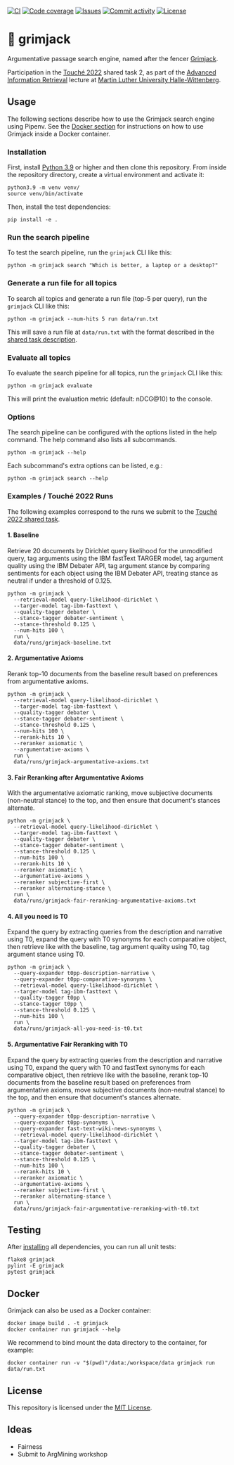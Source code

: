 [![CI](https://img.shields.io/github/actions/workflow/status/heinrichreimer/grimjack/ci.yml?branch=main&style=flat-square)](https://github.com/heinrichreimer/grimjack/actions/workflows/ci.yml)
[![Code coverage](https://img.shields.io/codecov/c/github/heinrichreimer/grimjack?style=flat-square)](https://codecov.io/github/heinrichreimer/grimjack/)
[![Issues](https://img.shields.io/github/issues/heinrichreimer/grimjack?style=flat-square)](https://github.com/heinrichreimer/grimjack/issues)
[![Commit activity](https://img.shields.io/github/commit-activity/m/heinrichreimer/grimjack?style=flat-square)](https://github.com/heinrichreimer/grimjack/commits)
[![License](https://img.shields.io/github/license/heinrichreimer/grimjack?style=flat-square)](LICENSE)

# 🤺 grimjack

Argumentative passage search engine, named after the fencer [Grimjack](https://en.wikipedia.org/wiki/Grimjack).

Participation in the [Touché 2022](https://webis.de/events/touche-22/) shared task 2, as part of the
[Advanced Information Retrieval](https://gitlab.informatik.uni-halle.de/aqvbw/Information-Retrieval/) lecture
at [Martin Luther University Halle-Wittenberg](https://uni-halle.de).

## Usage

The following sections describe how to use the Grimjack search engine using Pipenv.
See the [Docker section](#docker) for instructions on how to use Grimjack inside a Docker container.

### Installation

First, install [Python 3.9](https://python.org/downloads/) or higher and then clone this repository.
From inside the repository directory, create a virtual environment and activate it:

```shell
python3.9 -m venv venv/
source venv/bin/activate
```

Then, install the test dependencies:

```shell
pip install -e .
```

### Run the search pipeline

To test the search pipeline, run the `grimjack` CLI like this:

```shell script
python -m grimjack search "Which is better, a laptop or a desktop?"
```

### Generate a run file for all topics

To search all topics and generate a run file (top-5 per query), run the `grimjack` CLI like this:

```shell script
python -m grimjack --num-hits 5 run data/run.txt
```

This will save a run file at `data/run.txt` with the format described in
the [shared task description](https://webis.de/events/touche-22/shared-task-2.html#submission).

### Evaluate all topics

To evaluate the search pipeline for all topics, run the `grimjack` CLI like this:

```shell script
python -m grimjack evaluate
```

This will print the evaluation metric (default: nDCG@10) to the console.

### Options

The search pipeline can be configured with the options listed in the help command. The help command also lists all
subcommands.

```shell script
python -m grimjack --help
```

Each subcommand's extra options can be listed, e.g.:

```shell script
python -m grimjack search --help
```

### Examples / Touché 2022 Runs

The following examples correspond to the runs we submit to the
[Touché 2022 shared task](https://webis.de/events/touche-22/).

#### 1. Baseline

Retrieve 20 documents by Dirichlet query likelihood for the unmodified query, 
tag arguments using the IBM fastText TARGER model,
tag argument quality using the IBM Debater API,
tag argument stance by comparing sentiments for each object using the IBM Debater API,
treating stance as neutral if under a threshold of 0.125.

```shell
python -m grimjack \
  --retrieval-model query-likelihood-dirichlet \
  --targer-model tag-ibm-fasttext \
  --quality-tagger debater \
  --stance-tagger debater-sentiment \
  --stance-threshold 0.125 \
  --num-hits 100 \
  run \
  data/runs/grimjack-baseline.txt
```

#### 2. Argumentative Axioms

Rerank top-10 documents from the baseline result 
based on preferences from argumentative axioms.

```shell
python -m grimjack \
  --retrieval-model query-likelihood-dirichlet \
  --targer-model tag-ibm-fasttext \
  --quality-tagger debater \
  --stance-tagger debater-sentiment \
  --stance-threshold 0.125 \
  --num-hits 100 \
  --rerank-hits 10 \
  --reranker axiomatic \
  --argumentative-axioms \
  run \
  data/runs/grimjack-argumentative-axioms.txt
```

#### 3. Fair Reranking after Argumentative Axioms

With the argumentative axiomatic ranking,
move subjective documents (non-neutral stance) to the top,
and then ensure that document's stances alternate.

```shell
python -m grimjack \
  --retrieval-model query-likelihood-dirichlet \
  --targer-model tag-ibm-fasttext \
  --quality-tagger debater \
  --stance-tagger debater-sentiment \
  --stance-threshold 0.125 \
  --num-hits 100 \
  --rerank-hits 10 \
  --reranker axiomatic \
  --argumentative-axioms \
  --reranker subjective-first \
  --reranker alternating-stance \
  run \
  data/runs/grimjack-fair-reranking-argumentative-axioms.txt
```

#### 4. All you need is T0

Expand the query by extracting queries from the description and narrative using T0, 
expand the query with T0 synonyms for each comparative object,
then retrieve like with the baseline,
tag argument quality using T0, tag argument stance using T0.

```shell
python -m grimjack \
  --query-expander t0pp-description-narrative \
  --query-expander t0pp-comparative-synonyms \
  --retrieval-model query-likelihood-dirichlet \
  --targer-model tag-ibm-fasttext \
  --quality-tagger t0pp \
  --stance-tagger t0pp \
  --stance-threshold 0.125 \
  --num-hits 100 \
  run \
  data/runs/grimjack-all-you-need-is-t0.txt
```

#### 5. Argumentative Fair Reranking with T0

Expand the query by extracting queries from the description and narrative using T0, 
expand the query with T0 and fastText synonyms for each comparative object,
then retrieve like with the baseline,
rerank top-10 documents from the baseline result 
based on preferences from argumentative axioms,
move subjective documents (non-neutral stance) to the top,
and then ensure that document's stances alternate.

```shell
python -m grimjack \
  --query-expander t0pp-description-narrative \
  --query-expander t0pp-synonyms \
  --query-expander fast-text-wiki-news-synonyms \
  --retrieval-model query-likelihood-dirichlet \
  --targer-model tag-ibm-fasttext \
  --quality-tagger debater \
  --stance-tagger debater-sentiment \
  --stance-threshold 0.125 \
  --num-hits 100 \
  --rerank-hits 10 \
  --reranker axiomatic \
  --argumentative-axioms \
  --reranker subjective-first \
  --reranker alternating-stance \
  run \
  data/runs/grimjack-fair-argumentative-reranking-with-t0.txt
```

## Testing

After [installing](#installation) all dependencies, you can run all unit tests:

```shell script
flake8 grimjack
pylint -E grimjack
pytest grimjack
```

## Docker

Grimjack can also be used as a Docker container:

```shell
docker image build . -t grimjack
docker container run grimjack --help
```

We recommend to bind mount the data directory to the container, for example:

```shell
docker container run -v "$(pwd)"/data:/workspace/data grimjack run data/run.txt
```

## License

This repository is licensed under the [MIT License](LICENSE).

## Ideas

- Fairness
- Submit to ArgMining workshop
